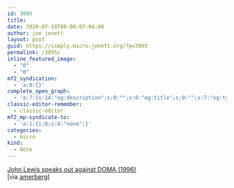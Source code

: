 ```yaml
---
id: 3095
title: 
date: 2020-07-18T08:08:07-04:00
author: joe jenett
layout: post
guid: https://simply.micro.jenett.org/?p=3095
permalink: /3095/
inline_featured_image:
  - "0"
  - "0"
mf2_syndication:
  - 'a:0:{}'
complete_open_graph:
  - 'a:7:{s:14:"og:description";s:0:"";s:8:"og:title";s:0:"";s:7:"og:type";s:0:"";s:12:"twitter:card";s:7:"summary";s:15:"twitter:creator";s:0:"";s:19:"twitter:description";s:0:"";s:8:"og:image";s:0:"";}'
classic-editor-remember:
  - classic-editor
mf2_mp-syndicate-to:
  - 'a:1:{i:0;s:4:"none";}'
categories:
  - micro
kind:
  - Note
---
```

[John Lewis speaks out against DOMA (1996)](https://www.c-span.org/video/?c4399400/user-clip-john-lewis-doma-1996 "User Clip: John Lewis on Doma - 1996 | C-SPAN.org")  
[via [amerberg](https://pinboard.in/u:amerberg "amerberg")]